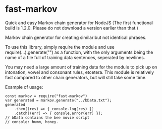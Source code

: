 # fast-markov
Quick and easy Markov chain generator for NodeJS
(The first functional build is 1.2.0. Please do not download a version earlier than that.)

Markov chain generator for creating similar but not identical phrases.

To use this library, simply require the module and use require(...).generate("") as a function, with the only arguments being the name of a file full of training data sentences, seperated by newlines.

You may need a large amount of training data for the module to pick up on intonation, vowel and consonant rules, etcetera. This module is relatively fast compared to other chain generators, but will still take some time.

Example of usage:
```
const markov = require("fast-markov")
var generated = markov.generate("../bData.txt");
generated
	.then((res) => { console.log(res) })
	.catch((err) => { console.error(err) });
// bData contains the bee movie script
// console: humm, honey.
```
